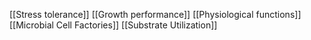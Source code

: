 [[Stress tolerance]]
[[Growth performance]]
[[Physiological functions]]
[[Microbial Cell Factories]]
[[Substrate Utilization]]
